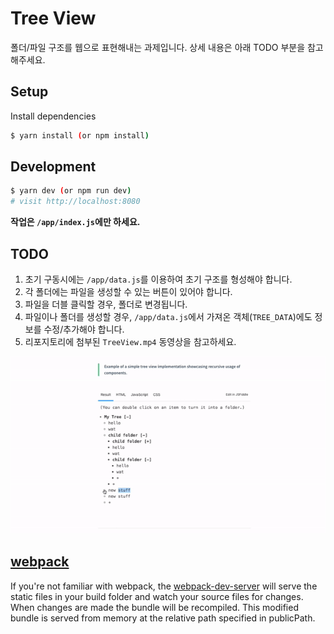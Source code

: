 # Tree View

폴더/파일 구조를 웹으로 표현해내는 과제입니다. 상세 내용은 아래 TODO 부분을 참고해주세요.

## Setup

Install dependencies

```sh
$ yarn install (or npm install)
```

## Development

```sh
$ yarn dev (or npm run dev)
# visit http://localhost:8080
```
**작업은 `/app/index.js`에만 하세요.**

## TODO

1. 초기 구동시에는 `/app/data.js`를 이용하여 초기 구조를 형성해야 합니다.
2. 각 폴더에는 파일을 생성할 수 있는 버튼이 있어야 합니다.
3. 파일을 더블 클릭할 경우, 폴더로 변경됩니다.
4. 파일이나 폴더를 생성할 경우, `/app/data.js`에서 가져온 객체(`TREE_DATA`)에도 정보를 수정/추가해야 합니다.
5. 리포지토리에 첨부된 `TreeView.mp4` 동영상을 참고하세요.

![Tree View](/tree-view.gif)

## [webpack](https://webpack.js.org/)
If you're not familiar with webpack, the [webpack-dev-server](https://webpack.js.org/configuration/dev-server/) will serve the static files in your build folder and watch your source files for changes.
When changes are made the bundle will be recompiled. This modified bundle is served from memory at the relative path specified in publicPath.
